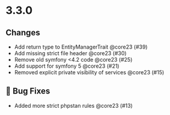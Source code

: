 # 3.3.0
## Changes

- Add return type to EntityManagerTrait @core23 (#39)
- Add missing strict file header @core23 (#30)
- Remove old symfony <4.2 code @core23 (#25)
- Add support for symfony 5 @core23 (#21)
- Removed explicit private visibility of services @core23 (#15)

## 🐛 Bug Fixes

- Added more strict phpstan rules @core23 (#13)

